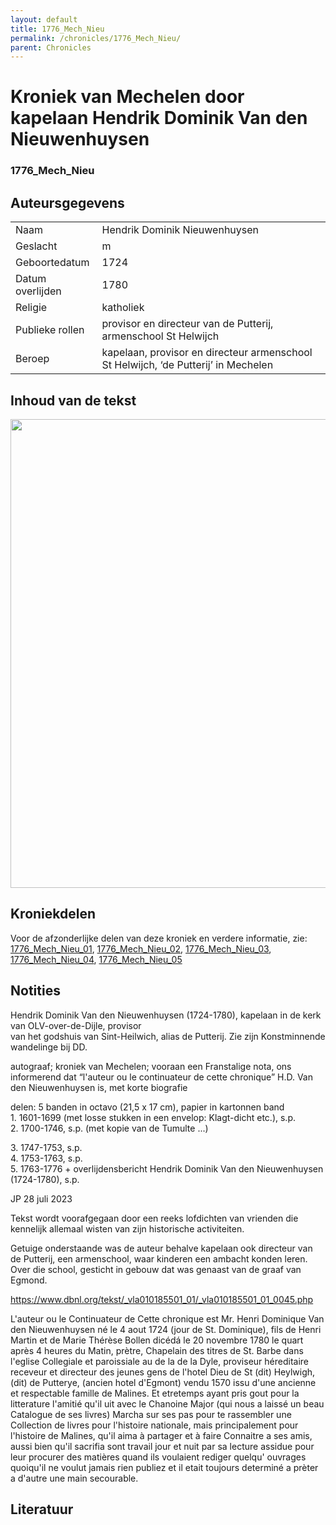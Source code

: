 ```yaml
---
layout: default
title: 1776_Mech_Nieu
permalink: /chronicles/1776_Mech_Nieu/
parent: Chronicles
--- 
```



# Kroniek van Mechelen door kapelaan Hendrik Dominik Van den Nieuwenhuysen 

### 1776_Mech_Nieu

## Auteursgegevens 

| | | 
| --------------- | --------------- | 
| Naam | Hendrik Dominik Nieuwenhuysen | 
| Geslacht | m | 
| Geboortedatum | 1724 | 
| Datum overlijden | 1780 | 
| Religie | katholiek | 
| Publieke rollen | provisor en directeur van de Putterij, armenschool St Helwijch | 
| Beroep | kapelaan, provisor en directeur armenschool St Helwijch, ‘de Putterij’ in Mechelen | 

## Inhoud van de tekst 


[<img src="..\..\barplots_chronicles\1776_Mech_Nieu.jpg" width="750"/>](..\..\barplots_chronicles\1776_Mech_Nieu.jpg) 

## Kroniekdelen

Voor de afzonderlijke delen van deze kroniek en verdere informatie, zie: [1776_Mech_Nieu_01](https://chroniclingnovelty.github.io/corpus-documentation/chronicles/1776_Mech_Nieu_01), [1776_Mech_Nieu_02](https://chroniclingnovelty.github.io/corpus-documentation/chronicles/1776_Mech_Nieu_02), [1776_Mech_Nieu_03](https://chroniclingnovelty.github.io/corpus-documentation/chronicles/1776_Mech_Nieu_03), [1776_Mech_Nieu_04](https://chroniclingnovelty.github.io/corpus-documentation/chronicles/1776_Mech_Nieu_04), [1776_Mech_Nieu_05](https://chroniclingnovelty.github.io/corpus-documentation/chronicles/1776_Mech_Nieu_05) 

## Notities 

Hendrik Dominik Van den Nieuwenhuysen (1724-1780), kapelaan in de kerk van
OLV-over-de-Dijle, provisor  
van het godshuis van Sint-Heilwich, alias de Putterij. Zie zijn Konstminnende
wandelinge bij DD.



autograaf; kroniek van Mechelen; vooraan een Franstalige nota, ons informerend
dat “l'auteur ou le continuateur de cette chronique” H.D. Van den
Nieuwenhuysen is, met korte biografie

delen: 5 banden in octavo (21,5 x 17 cm), papier in kartonnen band  
1\. 1601-1699 (met losse stukken in een envelop: Klagt-dicht etc.), s.p.  
2\. 1700-1746, s.p. (met kopie van de Tumulte ...)

3\. 1747-1753, s.p.  
4\. 1753-1763, s.p.  
5\. 1763-1776 + overlijdensbericht Hendrik Dominik Van den Nieuwenhuysen  
(1724-1780), s.p.



JP 28 juli 2023

Tekst wordt voorafgegaan door een reeks lofdichten van vrienden die kennelijk
allemaal wisten van zijn historische activiteiten.

Getuige onderstaande was de auteur behalve kapelaan ook directeur van de
Putterij, een armenschool, waar kinderen een ambacht konden leren. Over die
school, gesticht in gebouw dat was genaast van de graaf van Egmond.

<https://www.dbnl.org/tekst/_vla010185501_01/_vla010185501_01_0045.php>

L'auteur ou le Continuateur de Cette chronique est Mr. Henri Dominique Van den
Nieuwenhuysen né le 4 aout 1724 (jour de St. Dominique), fils de Henri Martin
et de Marie Thérèse Bollen dicédá le 20 novembre 1780 le quart après 4 heures
du Matin, prètre, Chapelain des titres de St. Barbe dans l'eglise Collegiale
et paroissiale au de la de la Dyle, proviseur héreditaire receveur et
directeur des jeunes gens de l'hotel Dieu de St (dit) Heylwigh, (dit) de
Putterye, (ancien hotel d'Egmont) vendu 1570 issu d'une ancienne et
respectable famille de Malines. Et etretemps ayant pris gout pour la
litterature l'amitié qu'il uit avec le Chanoine Major (qui nous a laissé un
beau Catalogue de ses livres) Marcha sur ses pas pour te rassembler une
Collection de livres pour l'histoire nationale, mais principalement pour
l'histoire de Malines, qu'il aima à partager et à faire Connaitre a ses amis,
aussi bien qu'il sacrifia sont travail jour et nuit par sa lecture assidue
pour leur procurer des matières quand ils voulaient rediger quelqu' ouvrages
quoiqu'il ne voulut jamais rien publiez et il etait toujours determiné a
prèter a d'autre une main secourable.



## Literatuur 

